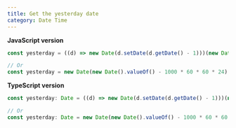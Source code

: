 ```yaml
---
title: Get the yesterday date
category: Date Time
---
```


**JavaScript version**

```js
const yesterday = ((d) => new Date(d.setDate(d.getDate() - 1)))(new Date());

// Or
const yesterday = new Date(new Date().valueOf() - 1000 * 60 * 60 * 24);
```

**TypeScript version**

```js
const yesterday: Date = ((d) => new Date(d.setDate(d.getDate() - 1)))(new Date());

// Or
const yesterday: Date = new Date(new Date().valueOf() - 1000 * 60 * 60 * 24);
```
